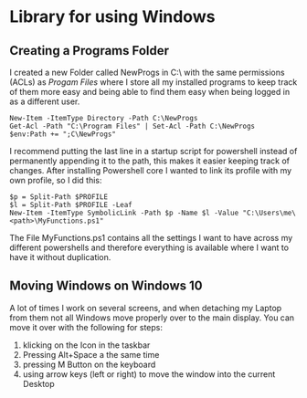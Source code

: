 # Library for using Windows
## Creating a Programs Folder
I created a new Folder called NewProgs in C:\ with the same permissions (ACLs) as _Progam Files_ where I store all my installed programs to keep track of them more easy and being able to find them easy when being logged in as a different user.
```
New-Item -ItemType Directory -Path C:\NewProgs
Get-Acl -Path "C:\Program Files" | Set-Acl -Path C:\NewProgs
$env:Path += ";C\NewProgs"
```
I recommend putting the last line in a startup script for powershell instead of permanently appending it to the path, this makes it easier keeping track of changes.
After installing Powershell core I wanted to link its profile with my own profile, so I did this:
```
$p = Split-Path $PROFILE
$l = Split-Path $PROFILE -Leaf
New-Item -ItemType SymbolicLink -Path $p -Name $l -Value "C:\Users\me\<path>\MyFunctions.ps1"
```
The File MyFunctions.ps1 contains all the settings I want to have across my different powershells and therefore everything is available where I want to have it without duplication.
## Moving Windows on Windows 10
A lot of times I work on several screens, and when detaching my Laptop from them not all Windows move properly over to the main display. You can move it over with the following for steps:
1. klicking on the Icon in the taskbar
2. Pressing Alt+Space a the same time
3. pressing M Button on the keyboard
4. using arrow keys (left or right) to move the window into the current Desktop
